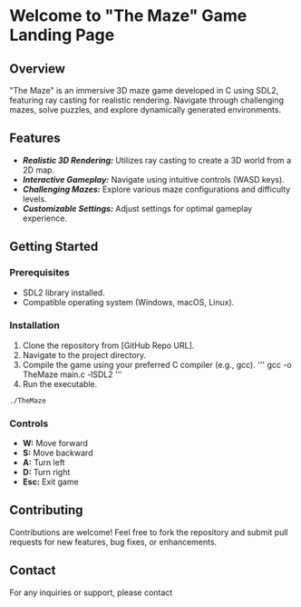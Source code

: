 # Welcome to "The Maze" Game Landing Page
## Overview
"The Maze" is an immersive 3D maze game developed in C using SDL2, featuring ray casting for realistic rendering. Navigate through challenging mazes, solve puzzles, and explore dynamically generated environments.

## Features
* ***Realistic 3D Rendering:*** Utilizes ray casting to create a 3D world from a 2D map.
* ***Interactive Gameplay:*** Navigate using intuitive controls (WASD keys).
* ***Challenging Mazes:*** Explore various maze configurations and difficulty levels.
* ***Customizable Settings:*** Adjust settings for optimal gameplay experience.

## Getting Started
### Prerequisites
* SDL2 library installed.
* Compatible operating system (Windows, macOS, Linux).

### Installation
1. Clone the repository from [GitHub Repo URL].
2. Navigate to the project directory.
3. Compile the game using your preferred C compiler (e.g., gcc).
'''
gcc -o TheMaze main.c -lSDL2
'''
4. Run the executable.
```
./TheMaze
```
### Controls
* **W:** Move forward
* **S:** Move backward
* **A:** Turn left
* **D:** Turn right
* **Esc:** Exit game

## Contributing
Contributions are welcome! Feel free to fork the repository and submit pull requests for new features, bug fixes, or enhancements.
## Contact
For any inquiries or support, please contact

